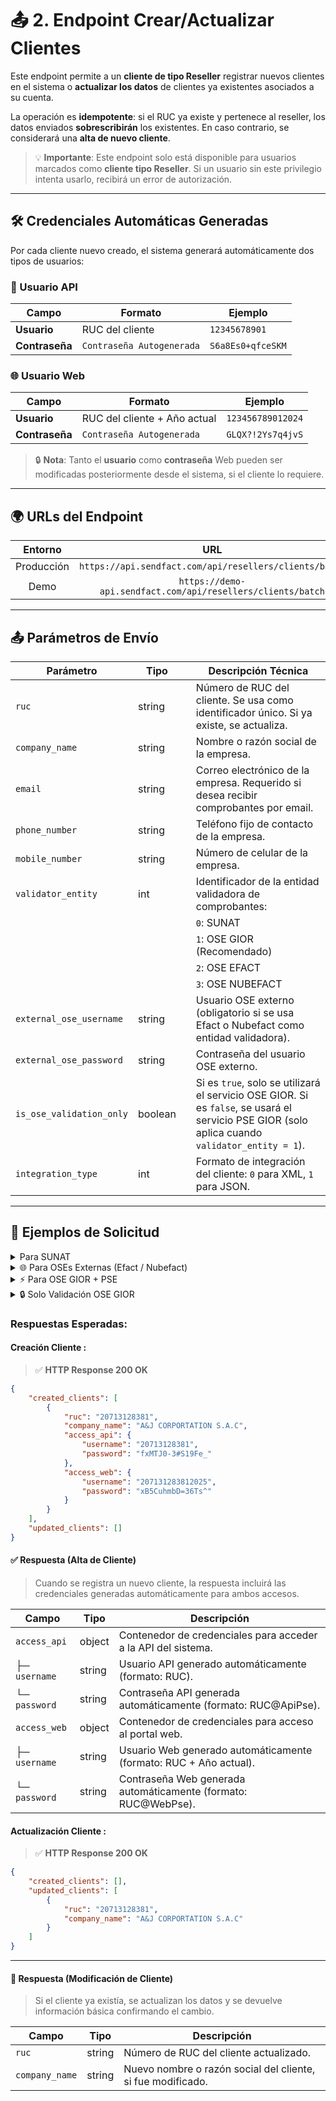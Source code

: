 # 📤 2. Endpoint Crear/Actualizar Clientes

Este endpoint permite a un **cliente de tipo Reseller** registrar nuevos clientes en el sistema o **actualizar los datos** de clientes ya existentes asociados a su cuenta.

La operación es **idempotente**: si el RUC ya existe y pertenece al reseller, los datos enviados **sobrescribirán** los existentes. En caso contrario, se considerará una **alta de nuevo cliente**.

> 💡 **Importante**: Este endpoint solo está disponible para usuarios marcados como **cliente tipo Reseller**. Si un usuario sin este privilegio intenta usarlo, recibirá un error de autorización.

---

## 🛠️ Credenciales Automáticas Generadas

Por cada cliente nuevo creado, el sistema generará automáticamente dos tipos de usuarios:

### 🔐 Usuario API

|     Campo      |           Formato         |      Ejemplo      |
|----------------|---------------------------|-------------------|
|  **Usuario**   |       RUC del cliente     |   `12345678901`   |
| **Contraseña** | `Contraseña Autogenerada` | `S6a8Es0+qfceSKM` |

### 🌐 Usuario Web

|     Campo      |            Formato            |     Ejemplo      |
|----------------|-------------------------------|------------------|
|   **Usuario**  | RUC del cliente + Año actual  | `123456789012024`|
| **Contraseña** |   `Contraseña Autogenerada`   | `GLQX?!2Ys7q4jvS`|

> 🔒 **Nota**: Tanto el **usuario** como **contraseña** Web pueden ser modificadas posteriormente desde el sistema, si el cliente lo requiere.

---

## 🌍 URLs del Endpoint

| Entorno     | URL                                                            | Método |
|:-----------:|:--------------------------------------------------------------:|:------:|
| Producción  | `https://api.sendfact.com/api/resellers/clients/batch`|  POST  |
| Demo        | `https://demo-api.sendfact.com/api/resellers/clients/batch` |  POST  |

---

## 📤 Parámetros de Envío

| Parámetro               | Tipo     |     |Descripción Técnica                                                                 |
|-------------------------|----------|-----|--------------------------------------------------------------------------------------|
| `ruc`                   | string   |     |Número de RUC del cliente. Se usa como identificador único. Si ya existe, se actualiza. |
| `company_name`          | string   |     |Nombre o razón social de la empresa.                                                |
| `email`                 | string   |     |Correo electrónico de la empresa. Requerido si desea recibir comprobantes por email. |
| `phone_number`          | string   |     |Teléfono fijo de contacto de la empresa.                                            |
| `mobile_number`         | string   |     |Número de celular de la empresa.                                                    |
| `validator_entity`      | int      |     |Identificador de la entidad validadora de comprobantes:                              |
|                         |          |     |`0`: SUNAT  |
|                         |          |     |`1`: OSE GIOR (Recomendado)         |
|                         |          |     |`2`: OSE EFACT        |
|                         |          |     |`3`: OSE NUBEFACT     |
| `external_ose_username` | string   |     |Usuario OSE externo (obligatorio si se usa Efact o Nubefact como entidad validadora). |
| `external_ose_password` | string   |     |Contraseña del usuario OSE externo.                                                 |
| `is_ose_validation_only`| boolean  |     |Si es `true`, solo se utilizará el servicio OSE GIOR. Si es `false`, se usará el servicio PSE GIOR (solo aplica cuando `validator_entity = 1`). |
| `integration_type`      | int      |     |Formato de integración del cliente: `0` para XML, `1` para JSON.                    |

---

## 🧾 Ejemplos de Solicitud

<details>
<summary> Para SUNAT </summary>

```json
[
  {
    "ruc": "12345678901",
    "company_name": "demo",
    "email": "correempresa@dominio.com",
    "phone_number": "123456",   
    "mobile_number": "123456789",
    "validator_entity": 0,
    "integration_type": 0
  }
]
```
</details>

<details>
<summary> 🌐 Para OSEs Externas (Efact / Nubefact) </summary>

```json
[
  {
    "ruc": "12345678901",
    "company_name": "demo",
    "email": "correempresa@dominio.com",
    "phone_number": "123456",   
    "mobile_number": "123456789",
    "validator_entity": 2,
    "external_ose_username": "usuarioOseExterno",
    "external_ose_password": "claveOseExterno",
    "integration_type": 0
  }
]
```
</details>

<details>
<summary> ⚡ Para OSE GIOR + PSE </summary>

```json
[
  {
    "ruc": "12345678901",
    "company_name": "demo",
    "email": "correempresa@dominio.com",
    "phone_number": "123456",   
    "mobile_number": "123456789",
    "validator_entity": 1,
    "is_ose_validation_only": false,
    "integration_type": 0
  }
]
```
</details>

<details>
<summary>🔒 Solo Validación OSE GIOR </summary>

```json
[
  {
    "ruc": "12345678901",
    "company_name": "demo",
    "email": "correempresa@dominio.com",
    "phone_number": "123456",   
    "mobile_number": "123456789",
    "validator_entity": 1,
    "is_ose_validation_only": true,
    "integration_type": 0
  }
]
```
</details>

###  **Respuestas Esperadas:**

####  **Creación Cliente :**
> ✅ **HTTP Response 200 OK**
```json
{
    "created_clients": [
        {
            "ruc": "20713128381",
            "company_name": "A&J CORPORTATION S.A.C",
            "access_api": {
                "username": "20713128381",
                "password": "fxMTJ0-3#S19Fe_"
            },
            "access_web": {
                "username": "207131283812025",
                "password": "xB5CuhmbD=36Ts^"
            }
        }
    ],
    "updated_clients": []
}
```
#### ✅ Respuesta (Alta de Cliente)

> Cuando se registra un nuevo cliente, la respuesta incluirá las credenciales generadas automáticamente para ambos accesos.

| Campo                  | Tipo     | Descripción                                                                         |
|------------------------|----------|-------------------------------------------------------------------------------------|
| `access_api`           | object   | Contenedor de credenciales para acceder a la API del sistema.                      |
| ├─ `username`          | string   | Usuario API generado automáticamente (formato: RUC).                               |
| └─ `password`          | string   | Contraseña API generada automáticamente (formato: RUC@ApiPse).                     |
| `access_web`           | object   | Contenedor de credenciales para acceso al portal web.                              |
| ├─ `username`          | string   | Usuario Web generado automáticamente (formato: RUC + Año actual).                 |
| └─ `password`          | string   | Contraseña Web generada automáticamente (formato: RUC@WebPse).                     |


####  **Actualización Cliente :**
> ✅ **HTTP Response 200 OK**
```json
{
    "created_clients": [],
    "updated_clients": [
        {
            "ruc": "20713128381",
            "company_name": "A&J CORPORTATION S.A.C"
        }
    ]
}
```
---
#### 🔁 Respuesta (Modificación de Cliente)

> Si el cliente ya existía, se actualizan los datos y se devuelve información básica confirmando el cambio.

| Campo           | Tipo     | Descripción                                         |
|-----------------|----------|------------------------------------------------------|
| `ruc`           | string   | Número de RUC del cliente actualizado.              |
| `company_name`  | string   | Nuevo nombre o razón social del cliente, si fue modificado. |


